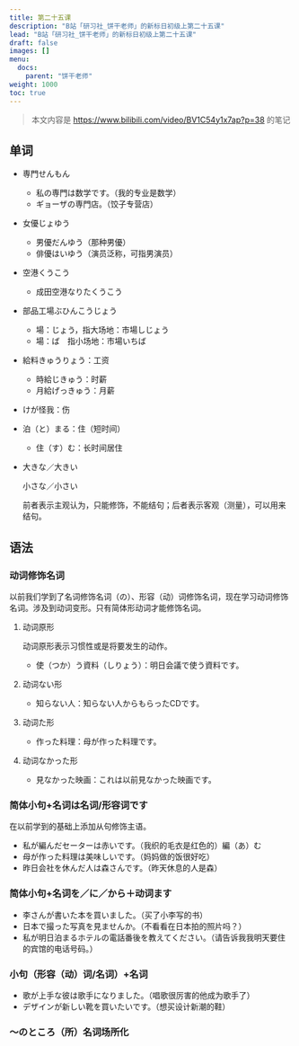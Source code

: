 ```yaml
---
title: 第二十五课
description: "B站「研习社_饼干老师」的新标日初级上第二十五课"
lead: "B站「研习社_饼干老师」的新标日初级上第二十五课"
draft: false
images: []
menu:
  docs:
    parent: "饼干老师"
weight: 1000
toc: true
---
```


> 本文内容是 https://www.bilibili.com/video/BV1C54y1x7ap?p=38 的笔记

## 单词

- 専門せんもん

  - 私の専門は数学です。（我的专业是数学）
  - ギョーザの専門店。（饺子专营店）

- 女優じょゆう

  - 男優だんゆう（那种男優）
  - 俳優はいゆう（演员泛称，可指男演员）

- 空港くうこう

  - 成田空港なりたくうこう

- 部品工場ぶひんこうじょう

  - 場：じょう，指大场地：市場しじょう
  - 場：ば　指小场地：市場いちば

- 給料きゅうりょう：工资

  - 時給じきゅう：时薪
  - 月給げっきゅう：月薪

- けが怪我：伤

- 泊（と）まる：住（短时间）

  - 住（す）む：长时间居住

- 大きな／大きい

  小さな／小さい

  前者表示主观认为，只能修饰，不能结句；后者表示客观（测量），可以用来结句。

## 语法

### 动词修饰名词

以前我们学到了名词修饰名词（の）、形容（动）词修饰名词，现在学习动词修饰名词。涉及到动词变形。只有简体形动词才能修饰名词。

1. 动词原形

    动词原形表示习惯性或是将要发生的动作。

    - 使（つか）う資料（しりょう）：明日会議で使う資料です。

2. 动词ない形
   - 知らない人：知らない人からもらったCDです。
3. 动词た形
   - 作った料理：母が作った料理です。
4. 动词なかった形
   - 見なかった映画：これは以前見なかった映画です。

### 简体小句+名词は名词/形容词です

在以前学到的基础上添加从句修饰主语。

- 私が編んだセーターは赤いです。（我织的毛衣是红色的）編（あ）む
- 母が作った料理は美味しいです。（妈妈做的饭很好吃）
- 昨日会社を休んだ人は森さんです。（昨天休息的人是森）

### 简体小句+名词を／に／から＋动词ます

- 李さんが書いた本を買いました。（买了小李写的书）
- 日本で撮った写真を見ませんか。（不看看在日本拍的照片吗？）
-  私が明日泊まるホテルの電話番後を教えてください。（请告诉我我明天要住的宾馆的电话号码。）

### 小句（形容（动）词/名词）+名词

- 歌が上手な彼は歌手になりました。（唱歌很厉害的他成为歌手了）
- デザインが新しい靴を買いたいです。（想买设计新潮的鞋）

### ～のところ（所）名词场所化

 
